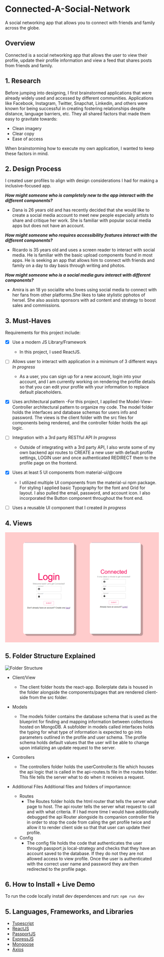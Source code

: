 # Connected-A-Social-Network
A social networking app that allows you to connect with friends and family across the globe.

## Overview 
Connected is a social networking app that allows the user to view their profile, update their profile information and view a feed that shares posts from friends and family.

## 1. Research 
Before jumping into designing, I first brainstormed applications that were already widely used and accessed by different communities. Applications like Facebook, Instagram, Twitter, Snapchat, Linkedin, and others were known for being successful in creating fostering relationships despite distance, language barriers, etc. They all shared factors that made them easy to gravitate towards: 

- Clean imagery
- Clear copy
- Ease of access 

When brainstorming how to execute my own application, I wanted to keep these factors in mind. 

## 2. Design Process 
I created user profiles to align with design considerations I had for making a inclusive-focused app.

***How might someone who is completely new to the app interact with the different components?***
- Dana is 26 years old and has recently decided that she would like to create a social media account to meet new people especially artists to share and critique her work. She is familiar with popular social media apps but does not have an account.

***How might someone who requires accessibility features interact with the different components?***
- Ricardo is 35 years old and uses a screen reader to interact with social media. He is familiar with the basic upload components found in most apps. He is seeking an app that allows him to connect with friends and family on a day to day basis through writing and photos.

***How might someone who is a social media guru interact with different components?***
- Amira is an 18 yo socialite who loves using social media to connect with her fans from other platforms.She likes to take stylistic pphotos of hersel. She also assists sponsors with ad content and strategy to boost sales and commissions.

## 3. Must-Haves 
Requirements for this project include: 
- [x] Use a modern JS Library/Framework
    - In this project, I used ReactJS.

- [ ] Allows user to interact with application in a minimum of 3 different ways *In progress*
    - As a user, you can sign up for a new account, login into your account, and I am currently working on rendering the profile details so that you can edit your profile with your information to replace default placeholders.

- [x] Uses architectural pattern
    -For this project, I applied the Model-View-Controller architectural pattern to organize my code. The model folder holds the interfaces and database schemas for users info and password. The views is the client folder with the src files for components being rendered, and the controller folder holds the api logic.

- [ ] Integration with a 3rd party RESTful API *In progress*
    - Outside of integrating with a 3rd party API, I also wrote some of my own backend api routes to CREATE a new user with default profile settings, LOGIN user and once authenticated REDIRECT them to the profile page on the frontend.

- [x] Uses at least 5 UI components from material-ui/@core 
    - I utilized multiple UI components from the material-ui npm package. For styling I applied basic Typography for the font and Grid for layout. I also pulled the email, password, and account icon. I also incorporated the Button component throughout the front end.

- [ ] Uses a reusable UI  component that I created *In progress*

## 4. Views 
![View of Login and Sign up page](imgs/Views.png)

## 5. Folder Structure Explained
![Folder Structure](Folder.PNG)

- Client/View
    - The client folder hosts the react-app. Boilerplate data is housed in the folder alongside the components/pages that are rendered client-side from the src folder.

- Models
    - The models folder contains the database schema that is used as the blueprint for finding and mapping information between collections hosted on MongoDB. A subfolder in models called interfaces holds the typing for what type of information is expected to go into parameters outlined in the profile and user schema. The profile schema holds default values that the user will be able to change upon intializing an update request to the server.
  
- Controllers 
    - The controllers folder holds the userController.ts file which houses the api logic that is called in the api-routes.ts file in the routes folder. This file tells the server what to do when it receives a request. 

- Additional Files 
Additional files and folders of importannce: 
    - Routes 
        - The Routes folder holds the html router that tells the server what page to host. The api router tells the server what request to call and with what criteria. If I had more time I would have additionally debugged the api Router alongside its companion controller file in order to stop the code from caling the get profile twice and allow it to render client side so that that user can update their profile.       
    - Config
        - The config file holds the code that authenticates the user through passport js local-strategy and checks that they have an account saved to the database. If they do not they are not allowed access to view profile. Once the user is authenticated with the correct user name and password they are then redirected to the profile page.

## 6. How to Install + Live Demo
To run the code locally install dev dependences and run: 
```npm run dev```


## 5. Languages, Frameworks, and Libraries 
- [Typescript](https://www.typescriptlang.org/)
- [ReactJS](https://reactjs.org/docs/getting-started.html) 
- [PassportJS](http://www.passportjs.org/) 
- [ExpressJS](https://expressjs.com/)
- [Mongoose](https://mongoosejs.com/)
- [Axios](https://github.com/axios/axios) 